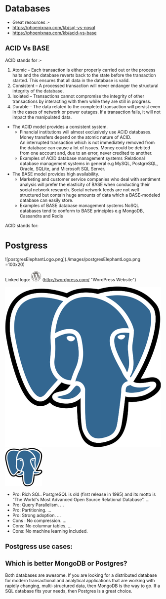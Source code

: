 # Databases


- Great resources :-
- https://phoenixnap.com/kb/sql-vs-nosql 
- https://phoenixnap.com/kb/acid-vs-base 

## ACID Vs BASE
ACID stands for :-  

1. Atomic – Each transaction is either properly carried out or the process halts and the database reverts back to the state before the transaction started. This ensures that all data in the database is valid.  
2. Consistent – A processed transaction will never endanger the structural integrity of the database.  
3.  Isolated – Transactions cannot compromise the integrity of other transactions by interacting with them while they are still in progress.  
4. Durable – The data related to the completed transaction will persist even in the cases of network or power outages. If a transaction fails, it will not impact the manipulated data.  


- The ACID model provides a consistent system.
    - Financial institutions will almost exclusively use ACID databases. Money transfers depend on the atomic nature of ACID.  
    An interrupted transaction which is not immediately removed from the database can cause a lot of issues. Money could be debited from one account and, due to an error, never credited to another. 
    - Examples of ACID database management systems :Relational database management systems in general e.g MySQL, PostgreSQL, Oracle, SQLite, and Microsoft SQL Server.  
- The BASE model provides high availability.  
    - Marketing and customer service companies who deal with sentiment analysis will prefer the elasticity of BASE when conducting their social network research. Social network feeds are not well structured but contain huge amounts of data which a BASE-modeled database can easily store.
    - Examples of BASE database management systems NoSQL databases tend to conform to BASE principles e.g MongoDB, Cassandra and Redis

ACID stands for:  


# Postgress   






![postgresElephantLogo.png](./images/postgresElephantLogo.png =100x20)








Linked logo: ![alt text](./wordpress-logo-32.png)
(http://wordpress.com/ "WordPress Website")   


![](./images/postgresElephantLogo.png)<img src="./images/postgresElephantLogo.png"  width="120" height="124">


- Pro: Rich SQL. PostgreSQL is old (first release in 1995) and its motto is “The World's Most Advanced Open Source Relational Database”. ...
- Pro: Query Parallelism. ...
- Pro: Partitioning. ...
- Pro: Strong adoption. ...
- Cons : No compression. ...
- Cons: No columnar tables. ...
- Cons: No machine learning included. 

## Postgress use cases:

## Which is better MongoDB or Postgres?

Both databases are awesome. If you are looking for a distributed database for modern transactional and analytical applications that are working with rapidly changing, multi-structured data, then MongoDB is the way to go. If a SQL database fits your needs, then Postgres is a great choice.